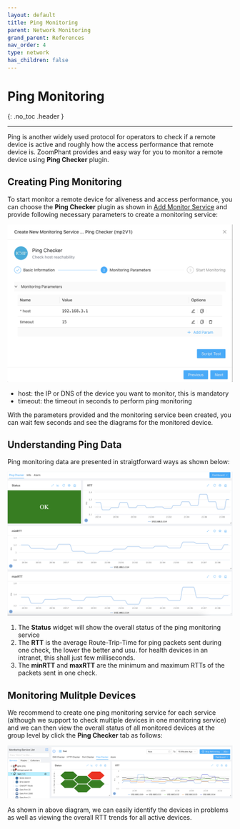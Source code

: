 ```yaml
---
layout: default
title: Ping Monitoring
parent: Network Monitoring
grand_parent: References
nav_order: 4
type: network
has_children: false
---
```


# Ping Monitoring
{: .no_toc .header }

----
Ping is another widely used protocol for operators to check if a remote device is active and roughly how the access performance that remote device is. ZoomPhant provides and easy way for you to monitor a remote device using **Ping Checker** plugin.

## Creating Ping Monitoring

To start monitor a remote device for aliveness and access performance, you can choose the **Ping Checker** plugin as shown in  [Add Monitor Service](../service/) and provide following necessary parameters to create a monitoring service:

![image-20240328210704407](./image-20240328210704407.png)

* host: the IP or DNS of the device you want to monitor, this is mandatory
* timeout: the timeout in seconds to perform ping monitoring

With the parameters provided and the monitoring service been created, you can wait few seconds and see the diagrams for the monitored device.

## Understanding Ping Data

Ping monitoring data are presented in straigtforward ways as shown below:

![image-20240328210927867](./image-20240328210927867.png)

1. The **Status** widget will show the overall status of the ping monitoring service
2. The **RTT** is the average Route-Trip-Time for ping packets sent during one check, the lower the better and usu. for health devices in an intranet, this shall just few milliseconds.
3. The **minRTT** and **maxRTT** are the minimum and maximum RTTs of the packets sent in one check.

## Monitoring Mulitple Devices

We recommend to create one ping monitoring service for each service (although we support to check multiple devices in one monitoring service) and we can then view the overall status of all monitored devices at the group level by click the **Ping Checker** tab as follows:

![image-20240328211343436](./image-20240328211343436.png)

As shown in above diagram, we can easily identify the devices in problems as well as viewing the overall RTT trends for all active devices.
